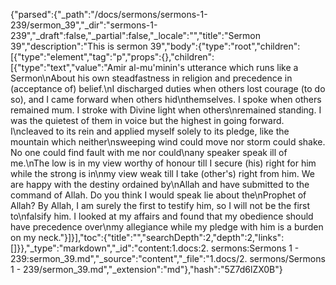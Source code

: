 {"parsed":{"_path":"/docs/sermons/sermons-1-239/sermon_39","_dir":"sermons-1-239","_draft":false,"_partial":false,"_locale":"","title":"Sermon 39","description":"This is sermon 39","body":{"type":"root","children":[{"type":"element","tag":"p","props":{},"children":[{"type":"text","value":"Amir al-mu'minin's utterance which runs like a Sermon\nAbout his own steadfastness in religion and precedence in (acceptance of) belief.\nI discharged duties when others lost courage (to do so), and I came forward when others hid\nthemselves. I spoke when others remained mum. I stroke with Divine light when others\nremained standing. I was the quietest of them in voice but the highest in going forward. I\ncleaved to its rein and applied myself solely to its pledge, like the mountain which neither\nsweeping wind could move nor storm could shake. No one could find fault with me nor could\nany speaker speak ill of me.\nThe low is in my view worthy of honour till I secure (his) right for him while the strong is in\nmy view weak till I take (other's) right from him. We are happy with the destiny ordained by\nAllah and have submitted to the command of Allah. Do you think I would speak lie about the\nProphet of Allah? By Allah, I am surely the first to testify him, so I will not be the first to\nfalsify him. I looked at my affairs and found that my obedience should have precedence over\nmy allegiance while my pledge with him is a burden on my neck."}]}],"toc":{"title":"","searchDepth":2,"depth":2,"links":[]}},"_type":"markdown","_id":"content:1.docs:2. sermons:Sermons 1 - 239:sermon_39.md","_source":"content","_file":"1.docs/2. sermons/Sermons 1 - 239/sermon_39.md","_extension":"md"},"hash":"5Z7d6lZX0B"}